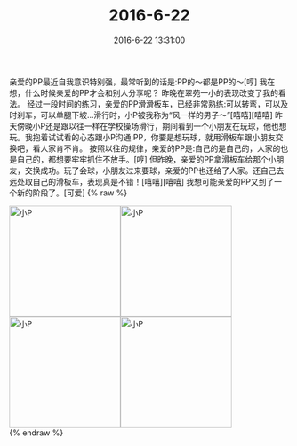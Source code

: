 ﻿---
title: "2016-6-22"
date: 2016-6-22 13:31:00
tags: 文字
categories: 妈妈
---
亲爱的PP最近自我意识特别强，最常听到的话是:PP的～都是PP的～[哼]
我在想，什么时候亲爱的PP才会和别人分享呢？
昨晚在翠苑一小的表现改变了我的看法。
经过一段时间的练习，亲爱的PP滑滑板车，已经非常熟练:可以转弯，可以及时刹车，可以单腿下坡...滑行时，小P被我称为“风一样的男子～”[嘻嘻][嘻嘻]
昨天傍晚小P还是跟以往一样在学校操场滑行，期间看到一个小朋友在玩球，他也想玩。我抱着试试看的心态跟小P沟通:PP，你要是想玩球，就用滑板车跟小朋友交换吧，看人家肯不肯。
按照以往的规律，亲爱的PP是:自己的是自己的，人家的也是自己的，都想要牢牢抓住不放手。[哼]
但昨晚，亲爱的PP拿滑板车给那个小朋友，交换成功。玩了会球，小朋友过来要球，亲爱的PP也还给了人家。还自己去远处取自己的滑板车，表现真是不错！[嘻嘻][嘻嘻]
我想可能亲爱的PP又到了一个新的阶段了。[可爱]
{% raw %}
<div style="width:500 px">
<div style="float:left; width:100 px"><img src="/images/微信图片_20171012145429.jpg" width="200" alt="小P"></div>
<div style="float:left; width:100 px"><img src="/images/微信图片_20171012145437.jpg" width="200" alt="小P"></div>
<div style="float:left; width:100 px"><img src="/images/微信图片_20171012145446.jpg" width="200" alt="小P"></div>
<div style="float:left; width:100 px"><img src="/images/微信图片_20171012145453.jpg" width="200" alt="小P"></div>
<div style="clear:both"></div>
</div>
{% endraw %}